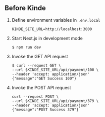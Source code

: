 ## Before Kinde

1. Define environment variables in `.env.local`

   ```
   KINDE_SITE_URL=http://localhost:3000
   ```

1. Start Next.js in development mode

   ```
   $ npm run dev
   ```

1. Invoke the GET API request

   ```
   $ curl --request GET \
   --url $KINDE_SITE_URL/api/payment/100 \
   --header 'accept: application/json'
   {"message":"GET Success 100"}
   ```

1. Invoke the POST API request

   ```
   curl --request POST \
   --url $KINDE_SITE_URL/api/payment/379 \
   --header 'accept: application/json'
   {"message":"POST Success 379"}
   ```
